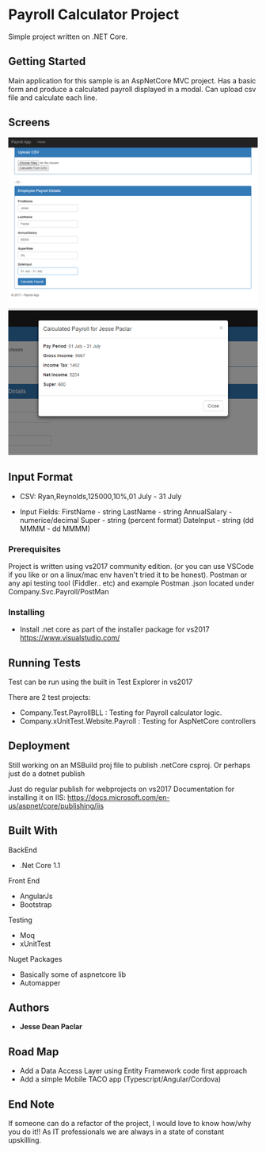 # Payroll Calculator Project
Simple project written on .NET Core.

## Getting Started
Main application for this sample is an AspNetCore MVC project.
Has a basic form and produce a calculated payroll displayed in a modal.
Can upload csv file and calculate each line.

## Screens
![Alt text](/imgscreen1.png?raw=true "Screen1")
![Alt text](/imgscreen2.png?raw=true "Screen2")


## Input Format
 - CSV:
Ryan,Reynolds,125000,10%,01 July - 31 July

- Input Fields:
FirstName - string
LastName - string
AnnualSalary - numerice/decimal
Super - string (percent format)
DateInput - string (dd MMMM - dd MMMM)



### Prerequisites

Project is written using vs2017 community edition. (or you can use VSCode if you like or on a linux/mac env haven't tried it to be honest).
Postman or any api testing tool (Fiddler.. etc) and example Postman .json located under Company.Svc.Payroll/PostMan

### Installing

- Install .net core as part of the installer package for vs2017 https://www.visualstudio.com/


## Running Tests

Test can be run using the built in Test Explorer in vs2017

There are 2 test projects:
- Company.Test.PayrollBLL : Testing for Payroll calculator logic.
- Company.xUnitTest.Website.Payroll : Testing for AspNetCore controllers


## Deployment

Still working on an MSBuild proj file to publish .netCore csproj. Or perhaps just do a dotnet publish

Just do regular publish for webprojects on vs2017
Documentation for installing it on IIS: https://docs.microsoft.com/en-us/aspnet/core/publishing/iis

## Built With

BackEnd
- .Net Core 1.1

Front End
- AngularJs
- Bootstrap

Testing
- Moq
- xUnitTest

Nuget Packages
- Basically some of aspnetcore lib
- Automapper


## Authors

* **Jesse Dean Paclar**

## Road Map
- Add a Data Access Layer using Entity Framework code first approach
- Add a simple Mobile TACO app (Typescript/Angular/Cordova)


## End Note
If someone can do a refactor of the project, I would love to know how/why you do it!!
As IT professionals we are always in a state of constant upskilling.
